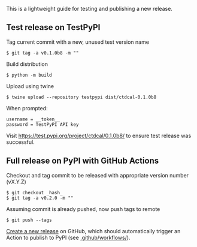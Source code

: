 This is a lightweight guide for testing and publishing a new release.

## Test release on TestPyPI

Tag current commit with a new, unused test version name

```
$ git tag -a v0.1.0b8 -m ""
```

Build distribution

```
$ python -m build
```

Upload using twine

```
$ twine upload --repository testpypi dist/ctdcal-0.1.0b8
```

When prompted:
```
username = __token__
password = TestPyPI API key
```

Visit https://test.pypi.org/project/ctdcal/0.1.0b8/ to ensure test release was successful.

## Full release on PyPI with GitHub Actions

Checkout and tag commit to be released with appropriate version number (vX.Y.Z)

```
$ git checkout _hash_
$ git tag -a v0.2.0 -m ""
```

Assuming commit is already pushed, now push tags to remote

```
$ git push --tags
```

[Create a new release](https://github.com/cchdo/ctdcal/releases/new) on GitHub, which should automatically trigger an Action to publish to PyPI (see [.github/workflows/](https://github.com/cchdo/ctdcal/tree/master/.github/workflows)).